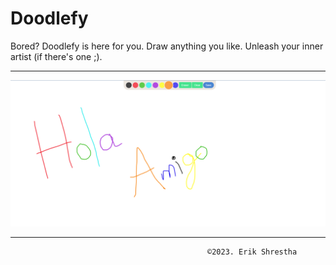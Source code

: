 # Doodlefy

Bored? Doodlefy is here for you. Draw anything you like. Unleash your inner artist (if there's one ;).
<hr>

<img src="./image.png">

<hr>

                                                ©️2023. Erik Shrestha
